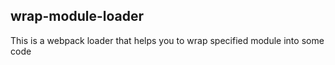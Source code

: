 ## wrap-module-loader

This is a webpack loader that helps you to wrap specified module into some code